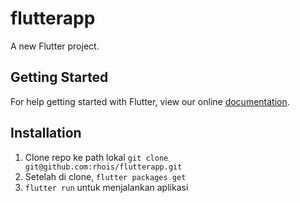 # flutterapp

A new Flutter project.

## Getting Started

For help getting started with Flutter, view our online
[documentation](https://flutter.io/).

## Installation
1. Clone repo ke path lokal ```git clone git@github.com:rhois/flutterapp.git```
2. Setelah di clone, ```flutter packages get```
3. ```flutter run``` untuk menjalankan aplikasi